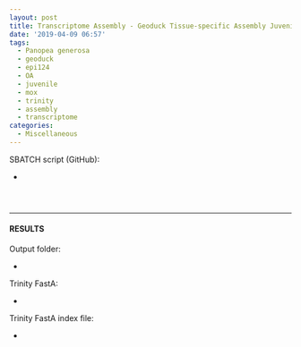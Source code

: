 ```yaml
---
layout: post
title: Transcriptome Assembly - Geoduck Tissue-specific Assembly Juvenile Ambient OA EPI124 with HiSeq and NovaSeq Data on Mox
date: '2019-04-09 06:57'
tags:
  - Panopea generosa
  - geoduck
  - epi124
  - OA
  - juvenile
  - mox
  - trinity
  - assembly
  - transcriptome
categories:
  - Miscellaneous
---
```

SBATCH script (GitHub):

- []()

<pre><code>

</code></pre>

---

#### RESULTS

Output folder:

- []()

Trinity FastA:

- []()

Trinity FastA index file:

- []()
